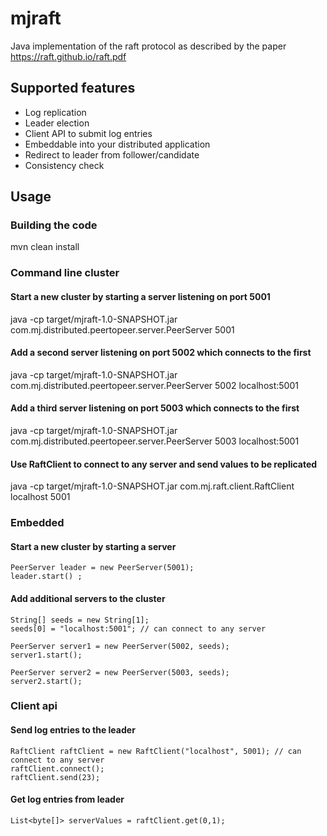 # mjraft
Java implementation of the raft protocol as described by the paper https://raft.github.io/raft.pdf

## Supported features
- Log replication
- Leader election
- Client API to submit log entries
- Embeddable into your distributed application
- Redirect to leader from follower/candidate
- Consistency check

## Usage
### Building the code

mvn clean install

### Command line cluster

#### Start a new cluster by starting a server listening on port 5001

java -cp target/mjraft-1.0-SNAPSHOT.jar com.mj.distributed.peertopeer.server.PeerServer 5001

#### Add a second server listening on port 5002 which connects to the first

java -cp target/mjraft-1.0-SNAPSHOT.jar com.mj.distributed.peertopeer.server.PeerServer 5002 localhost:5001

#### Add a third server listening on port 5003 which connects to the first

java -cp target/mjraft-1.0-SNAPSHOT.jar com.mj.distributed.peertopeer.server.PeerServer 5003 localhost:5001

#### Use RaftClient to connect to any server and send values to be replicated

java -cp target/mjraft-1.0-SNAPSHOT.jar com.mj.raft.client.RaftClient localhost 5001

### Embedded

#### Start a new cluster by starting a server

```
PeerServer leader = new PeerServer(5001);
leader.start() ;
```

#### Add additional servers to the cluster

```
String[] seeds = new String[1];
seeds[0] = "localhost:5001"; // can connect to any server

PeerServer server1 = new PeerServer(5002, seeds);
server1.start();

PeerServer server2 = new PeerServer(5003, seeds);
server2.start();
```

### Client api

#### Send log entries to the leader

```
RaftClient raftClient = new RaftClient("localhost", 5001); // can connect to any server
raftClient.connect();
raftClient.send(23);
```

#### Get log entries from leader

```
List<byte[]> serverValues = raftClient.get(0,1);
```



